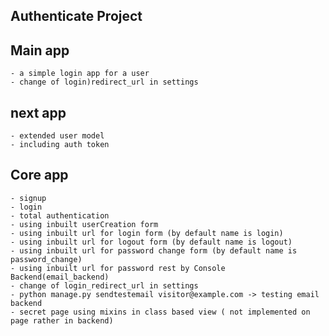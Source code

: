 ## Authenticate Project

## Main app
    - a simple login app for a user
    - change of login)redirect_url in settings 

## next app
    - extended user model
    - including auth token
## Core app
    - signup 
    - login
    - total authentication 
    - using inbuilt userCreation form
    - using inbuilt url for login form (by default name is login)
    - using inbuilt url for logout form (by default name is logout)
    - using inbuilt url for password change form (by default name is password_change)
    - using inbuilt url for password rest by Console Backend(email_backend)
    - change of login_redirect_url in settings
    - python manage.py sendtestemail visitor@example.com -> testing email backend
    - secret page using mixins in class based view ( not implemented on page rather in backend)